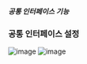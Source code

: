 ##### 공통 인터페이스 기능
### 공통 인터페이스 설정

![image](https://user-images.githubusercontent.com/40969203/107716402-ac27e000-6d14-11eb-8713-235f226b37f4.png)
![image](https://user-images.githubusercontent.com/40969203/107716408-b0ec9400-6d14-11eb-9568-1935a0ff1f5a.png)
